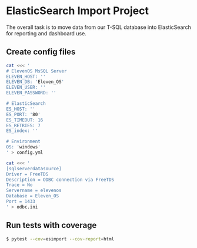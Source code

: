 # ElasticSearch Import Project

The overall task is to move data from our T-SQL database into ElasticSearch for reporting and dashboard use.

## Create config files

```bash
cat <<< '
# ElevenOS MsSQL Server
ELEVEN_HOST: ''
ELEVEN_DB: 'Eleven_OS'
ELEVEN_USER: ''
ELEVEN_PASSWORD: ''

# ElasticSearch
ES_HOST: ''
ES_PORT: '80'
ES_TIMEOUT: 16
ES_RETRIES: 7
ES_index: ''

# Environment
OS: 'windows'
' > config.yml
```

```bash
cat <<< '
[sqlserverdatasource]
Driver = FreeTDS
Description = ODBC connection via FreeTDS
Trace = No
Servername = elevenos
Database = Eleven_OS
Port = 1433
' > odbc.ini
```

## Run tests with coverage

```bash
$ pytest --cov=esimport --cov-report=html
```
